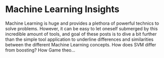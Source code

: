 # Machine Learning Insights

Machine Learning is huge and provides a plethora of powerful technics to solve problems. However, it can be easy to let oneself submerged by this incredible amount of tools, and goal of these posts is to dive a bit further than the simple tool application to underline differences and similarities between the different Machine Learning concepts. How does SVM differ from boosting? How Game theo... 
